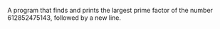 A program that finds and prints the largest prime factor of the number 612852475143, followed by a new line.
